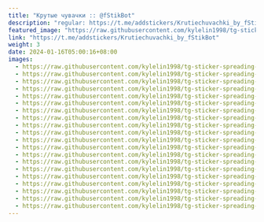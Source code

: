 ```yaml
---
title: "Крутые чувачки :: @fStikBot"
description: "regular: https://t.me/addstickers/Krutiechuvachki_by_fStikBot"
featured_image: "https://raw.githubusercontent.com/kylelin1998/tg-sticker-spreading-worldwide-images/main/img/b957ca61-7ad8-4e0b-a501-7ded366a93b0.jpg"
link: "https://t.me/addstickers/Krutiechuvachki_by_fStikBot"
weight: 3
date: 2024-01-16T05:00:16+08:00
images:
  - https://raw.githubusercontent.com/kylelin1998/tg-sticker-spreading-worldwide-images/main/img/b957ca61-7ad8-4e0b-a501-7ded366a93b0.jpg
  - https://raw.githubusercontent.com/kylelin1998/tg-sticker-spreading-worldwide-images/main/img/6ad2eae5-9130-49a2-92a8-00ad47a79e70.jpg
  - https://raw.githubusercontent.com/kylelin1998/tg-sticker-spreading-worldwide-images/main/img/04d3eede-1481-493f-ad44-bb44b54d3af5.jpg
  - https://raw.githubusercontent.com/kylelin1998/tg-sticker-spreading-worldwide-images/main/img/28913f7b-1511-44ea-883f-bc98f3cd76e1.jpg
  - https://raw.githubusercontent.com/kylelin1998/tg-sticker-spreading-worldwide-images/main/img/34d778fd-8d71-4899-9c18-bb1223d8d294.jpg
  - https://raw.githubusercontent.com/kylelin1998/tg-sticker-spreading-worldwide-images/main/img/6edea292-0bd4-4c2e-8e7c-cf85007b4b7c.jpg
  - https://raw.githubusercontent.com/kylelin1998/tg-sticker-spreading-worldwide-images/main/img/544bf88c-c439-4996-a81c-23862048fdac.jpg
  - https://raw.githubusercontent.com/kylelin1998/tg-sticker-spreading-worldwide-images/main/img/a9e69fd6-2069-4a09-9028-b61a5d05fd37.jpg
  - https://raw.githubusercontent.com/kylelin1998/tg-sticker-spreading-worldwide-images/main/img/748f6c69-639b-4abc-bd6f-f645d26503e2.jpg
  - https://raw.githubusercontent.com/kylelin1998/tg-sticker-spreading-worldwide-images/main/img/2ca8a61c-fce3-4bd4-81a3-0a04f9e791cd.jpg
  - https://raw.githubusercontent.com/kylelin1998/tg-sticker-spreading-worldwide-images/main/img/640be64b-a30a-45df-9091-2347a3a8fa96.jpg
  - https://raw.githubusercontent.com/kylelin1998/tg-sticker-spreading-worldwide-images/main/img/c91e1b56-3f9b-42f0-afa5-a7f8bc147cd3.jpg
  - https://raw.githubusercontent.com/kylelin1998/tg-sticker-spreading-worldwide-images/main/img/8b026954-926e-4c2e-8292-0f028070dd26.jpg
  - https://raw.githubusercontent.com/kylelin1998/tg-sticker-spreading-worldwide-images/main/img/d824791b-770f-421f-9a05-c74d097b32f3.jpg
  - https://raw.githubusercontent.com/kylelin1998/tg-sticker-spreading-worldwide-images/main/img/85b26b22-8afc-408c-bb9a-2cca653ac5ef.jpg
  - https://raw.githubusercontent.com/kylelin1998/tg-sticker-spreading-worldwide-images/main/img/b7834792-ba46-4586-a87f-24826b91b9ec.jpg
  - https://raw.githubusercontent.com/kylelin1998/tg-sticker-spreading-worldwide-images/main/img/5ded8a36-ad61-4cd2-a3ec-f54ad1d0c9c7.jpg
  - https://raw.githubusercontent.com/kylelin1998/tg-sticker-spreading-worldwide-images/main/img/2a523064-5b42-4b9c-a58c-2b2bde2e5f00.jpg
  - https://raw.githubusercontent.com/kylelin1998/tg-sticker-spreading-worldwide-images/main/img/7dc9f5f0-38b0-4b09-b515-4cabeb763218.jpg
  - https://raw.githubusercontent.com/kylelin1998/tg-sticker-spreading-worldwide-images/main/img/cf6a9d85-e6fc-43a2-811e-0dfd24238f48.jpg
---
```


